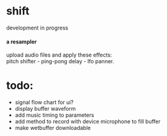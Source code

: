 # shift

development in progress

#### a resampler
upload audio files and apply these effects:  
pitch shifter - ping-pong delay - lfo panner. 


# todo: 
- signal flow chart for ui? 
- display buffer waveform
- add music timing to parameters
- add method to record with device microphone to fill buffer
- make wetbuffer downloadable
